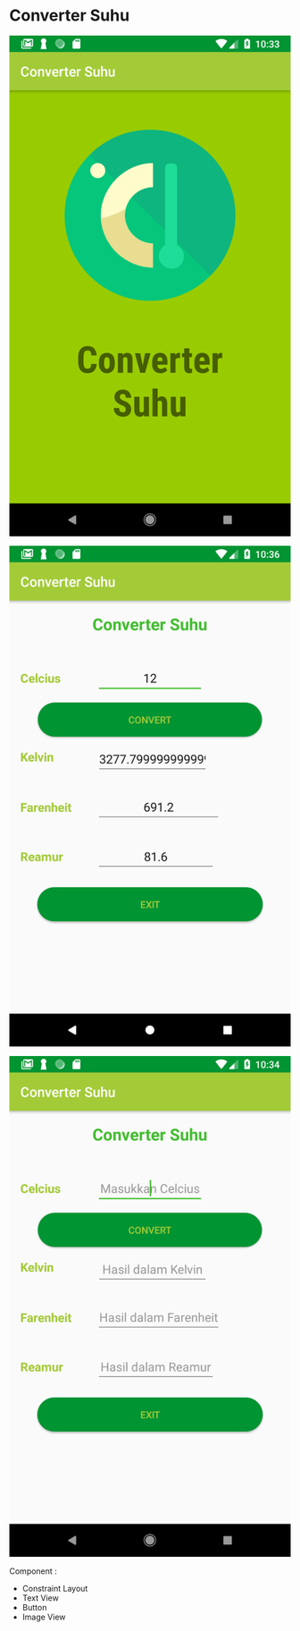 # Converter Suhu

![screenshot](app/src/main/res/Screenshot_1543635238.png)

![screenshot](app/src/main/res/Screenshot_1543635387.png)

![screenshot](app/src/main/res/Screenshot_1543635241.png)

Component :
- Constraint Layout  
- Text View
- Button
- Image View
